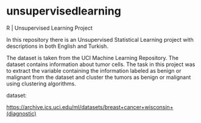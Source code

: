 # unsupervisedlearning
R | Unsupervised Learning Project



In this repository there is an Unsupervised Statistical Learning project with descriptions in both English and Turkish. 

The dataset is taken from the UCI Machine Learning Repository. The dataset contains information about tumor cells. The task in this project was to extract the variable containing the information labeled as benign or malignant from the dataset and cluster the tumors as benign or malignant using clustering algorithms. 

dataset:

https://archive.ics.uci.edu/ml/datasets/breast+cancer+wisconsin+(diagnostic)
